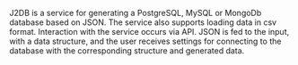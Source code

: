 J2DB is a service for generating a PostgreSQL, MySQL or MongoDb database based on JSON. 
The service also supports loading data in csv format. Interaction with the service occurs via API. JSON is fed to the 
input, with a data structure, and the user receives settings for connecting to the database with the corresponding
structure and generated data.